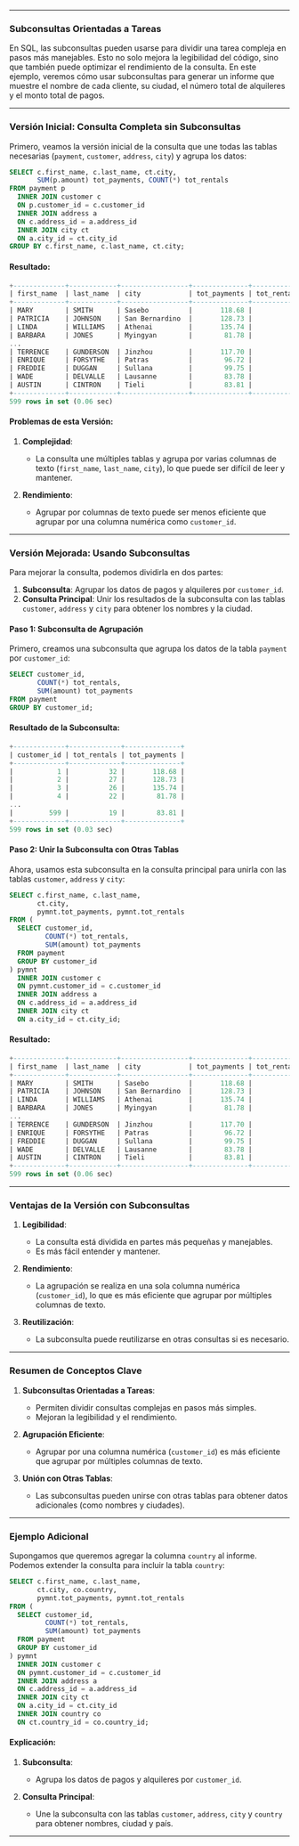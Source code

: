 
---

### **Subconsultas Orientadas a Tareas**

En SQL, las subconsultas pueden usarse para dividir una tarea compleja en pasos más manejables. Esto no solo mejora la legibilidad del código, sino que también puede optimizar el rendimiento de la consulta. En este ejemplo, veremos cómo usar subconsultas para generar un informe que muestre el nombre de cada cliente, su ciudad, el número total de alquileres y el monto total de pagos.

---

### **Versión Inicial: Consulta Completa sin Subconsultas**

Primero, veamos la versión inicial de la consulta que une todas las tablas necesarias (`payment`, `customer`, `address`, `city`) y agrupa los datos:

```sql
SELECT c.first_name, c.last_name, ct.city,
       SUM(p.amount) tot_payments, COUNT(*) tot_rentals
FROM payment p
  INNER JOIN customer c
  ON p.customer_id = c.customer_id
  INNER JOIN address a
  ON c.address_id = a.address_id
  INNER JOIN city ct
  ON a.city_id = ct.city_id
GROUP BY c.first_name, c.last_name, ct.city;
```

#### **Resultado:**
```sql
+-------------+------------+-----------------+--------------+-------------+
| first_name  | last_name  | city            | tot_payments | tot_rentals |
+-------------+------------+-----------------+--------------+-------------+
| MARY        | SMITH      | Sasebo          |       118.68 |          32 |
| PATRICIA    | JOHNSON    | San Bernardino  |       128.73 |          27 |
| LINDA       | WILLIAMS   | Athenai         |       135.74 |          26 |
| BARBARA     | JONES      | Myingyan        |        81.78 |          22 |
...
| TERRENCE    | GUNDERSON  | Jinzhou         |       117.70 |          30 |
| ENRIQUE     | FORSYTHE   | Patras          |        96.72 |          28 |
| FREDDIE     | DUGGAN     | Sullana         |        99.75 |          25 |
| WADE        | DELVALLE   | Lausanne        |        83.78 |          22 |
| AUSTIN      | CINTRON    | Tieli           |        83.81 |          19 |
+-------------+------------+-----------------+--------------+-------------+
599 rows in set (0.06 sec)
```

#### **Problemas de esta Versión:**
1. **Complejidad**:
    - La consulta une múltiples tablas y agrupa por varias columnas de texto (`first_name`, `last_name`, `city`), lo que puede ser difícil de leer y mantener.

2. **Rendimiento**:
    - Agrupar por columnas de texto puede ser menos eficiente que agrupar por una columna numérica como `customer_id`.

---

### **Versión Mejorada: Usando Subconsultas**

Para mejorar la consulta, podemos dividirla en dos partes:
1. **Subconsulta**: Agrupar los datos de pagos y alquileres por `customer_id`.
2. **Consulta Principal**: Unir los resultados de la subconsulta con las tablas `customer`, `address` y `city` para obtener los nombres y la ciudad.

#### **Paso 1: Subconsulta de Agrupación**

Primero, creamos una subconsulta que agrupa los datos de la tabla `payment` por `customer_id`:

```sql
SELECT customer_id,
       COUNT(*) tot_rentals, 
       SUM(amount) tot_payments
FROM payment
GROUP BY customer_id;
```

#### **Resultado de la Subconsulta:**
```sql
+-------------+-------------+--------------+
| customer_id | tot_rentals | tot_payments |
+-------------+-------------+--------------+
|           1 |          32 |       118.68 |
|           2 |          27 |       128.73 |
|           3 |          26 |       135.74 |
|           4 |          22 |        81.78 |
...
|         599 |          19 |        83.81 |
+-------------+-------------+--------------+
599 rows in set (0.03 sec)
```

#### **Paso 2: Unir la Subconsulta con Otras Tablas**

Ahora, usamos esta subconsulta en la consulta principal para unirla con las tablas `customer`, `address` y `city`:

```sql
SELECT c.first_name, c.last_name,
       ct.city,
       pymnt.tot_payments, pymnt.tot_rentals
FROM (
  SELECT customer_id,
         COUNT(*) tot_rentals, 
         SUM(amount) tot_payments
  FROM payment
  GROUP BY customer_id
) pymnt
  INNER JOIN customer c
  ON pymnt.customer_id = c.customer_id
  INNER JOIN address a
  ON c.address_id = a.address_id
  INNER JOIN city ct
  ON a.city_id = ct.city_id;
```

#### **Resultado:**
```sql
+-------------+------------+-----------------+--------------+-------------+
| first_name  | last_name  | city            | tot_payments | tot_rentals |
+-------------+------------+-----------------+--------------+-------------+
| MARY        | SMITH      | Sasebo          |       118.68 |          32 |
| PATRICIA    | JOHNSON    | San Bernardino  |       128.73 |          27 |
| LINDA       | WILLIAMS   | Athenai         |       135.74 |          26 |
| BARBARA     | JONES      | Myingyan        |        81.78 |          22 |
...
| TERRENCE    | GUNDERSON  | Jinzhou         |       117.70 |          30 |
| ENRIQUE     | FORSYTHE   | Patras          |        96.72 |          28 |
| FREDDIE     | DUGGAN     | Sullana         |        99.75 |          25 |
| WADE        | DELVALLE   | Lausanne        |        83.78 |          22 |
| AUSTIN      | CINTRON    | Tieli           |        83.81 |          19 |
+-------------+------------+-----------------+--------------+-------------+
599 rows in set (0.06 sec)
```

---

### **Ventajas de la Versión con Subconsultas**

1. **Legibilidad**:
    - La consulta está dividida en partes más pequeñas y manejables.
    - Es más fácil entender y mantener.

2. **Rendimiento**:
    - La agrupación se realiza en una sola columna numérica (`customer_id`), lo que es más eficiente que agrupar por múltiples columnas de texto.

3. **Reutilización**:
    - La subconsulta puede reutilizarse en otras consultas si es necesario.

---

### **Resumen de Conceptos Clave**

1. **Subconsultas Orientadas a Tareas**:
    - Permiten dividir consultas complejas en pasos más simples.
    - Mejoran la legibilidad y el rendimiento.

2. **Agrupación Eficiente**:
    - Agrupar por una columna numérica (`customer_id`) es más eficiente que agrupar por múltiples columnas de texto.

3. **Unión con Otras Tablas**:
    - Las subconsultas pueden unirse con otras tablas para obtener datos adicionales (como nombres y ciudades).

---

### **Ejemplo Adicional**

Supongamos que queremos agregar la columna `country` al informe. Podemos extender la consulta para incluir la tabla `country`:

```sql
SELECT c.first_name, c.last_name,
       ct.city, co.country,
       pymnt.tot_payments, pymnt.tot_rentals
FROM (
  SELECT customer_id,
         COUNT(*) tot_rentals, 
         SUM(amount) tot_payments
  FROM payment
  GROUP BY customer_id
) pymnt
  INNER JOIN customer c
  ON pymnt.customer_id = c.customer_id
  INNER JOIN address a
  ON c.address_id = a.address_id
  INNER JOIN city ct
  ON a.city_id = ct.city_id
  INNER JOIN country co
  ON ct.country_id = co.country_id;
```

#### **Explicación:**
1. **Subconsulta**:
    - Agrupa los datos de pagos y alquileres por `customer_id`.

2. **Consulta Principal**:
    - Une la subconsulta con las tablas `customer`, `address`, `city` y `country` para obtener nombres, ciudad y país.

---

